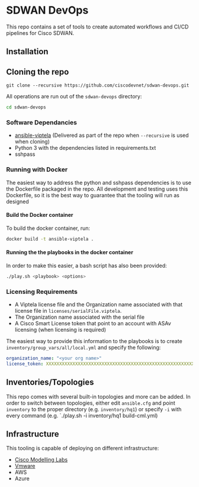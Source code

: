 # SDWAN DevOps

This repo contains a set of tools to create automated workflows and CI/CD pipelines for Cisco SDWAN.

## Installation

## Cloning the repo

``` shell
git clone --recursive https://github.com/ciscodevnet/sdwan-devops.git
```

All operations are run out of the `sdwan-devops` directory:

```bash
cd sdwan-devops
```

### Software Dependancies

* [ansible-viptela](https://github.com/CiscoDevNet/ansible-viptela) (Delivered as part of the repo when `--recursive` is used when cloning)
* Python 3 with the dependencies listed in requirements.txt
* sshpass


### Running with Docker

The easiest way to address the python and sshpass dependencies is to use the Dockerfile packaged in the repo.  All development and testing uses this Dockerfile, so it is the best way to guarantee that the tooling will run as designed

#### Build the Docker container

To build the docker container, run:

```bash
docker build -t ansible-viptela .
```

#### Running the the playbooks in the docker container

In order to make this easier, a bash script has also been provided:

```bash
./play.sh <playbook> <options>
```

### Licensing Requirements

* A Viptela license file and the Organization name associated with that license file in `licenses/serialFile.viptela`.
* The Organization name associated with the serial file
* A Cisco Smart License token that point to an account with ASAv licensing (when licensing is required)

The easiest way to provide this information to the playbooks is to create `inventory/group_vars/all/local.yml` and specify the following:

```yaml
organization_name: "<your org name>"
license_token: XXXXXXXXXXXXXXXXXXXXXXXXXXXXXXXXXXXXXXXXXXXXXXXXXXXXXXXXXXXXXXXXXXXXXXXXXXXXXXXXXXXXXX
```

## Inventories/Topologies

This repo comes with several built-in topologies and more can be added.  In order to switch between
topologies, either edit `ansible.cfg` and point `inventory` to the proper directory (e.g. `inventory/hq1`)
or specify `-i` with every command (e.g. `./play.sh -i inventory/hq1 build-cml.yml)

## Infrastructure

This tooling is capable of deploying on different infrastructure:
* [Cisco Modelling Labs](docs/cml.md)
* [Vmware](docs/vmware.md)
* AWS
* Azure
